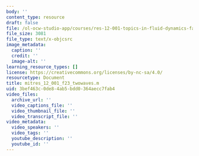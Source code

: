 ```yaml
---
body: ''
content_type: resource
draft: false
file: /ol-ocw-studio-app/courses/res-12-001-topics-in-fluid-dynamics-fall-2023/mitres_12_001_f23_twowaves.m
file_size: 3081
file_type: text/x-objcsrc
image_metadata:
  caption: ''
  credit: ''
  image-alt: ''
learning_resource_types: []
license: https://creativecommons.org/licenses/by-nc-sa/4.0/
resourcetype: Document
title: mitres_12_001_f23_twowaves.m
uid: 3bef463c-0de8-4ab5-bdd0-364aecc7fab4
video_files:
  archive_url: ''
  video_captions_file: ''
  video_thumbnail_file: ''
  video_transcript_file: ''
video_metadata:
  video_speakers: ''
  video_tags: ''
  youtube_description: ''
  youtube_id: ''
---
```

